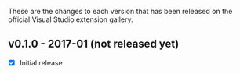 These are the changes to each version that has been released
on the official Visual Studio extension gallery.

## v0.1.0 - 2017-01 (not released yet)

- [x] Initial release
